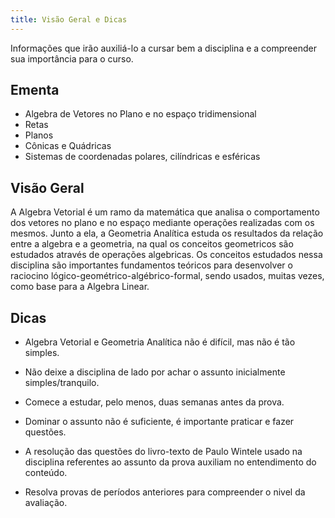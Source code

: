 ```yaml
---
title: Visão Geral e Dicas
---
```


Informações que irão auxiliá-lo a cursar bem a disciplina e a compreender sua importância para o curso.

## Ementa

- Algebra de Vetores no Plano e no espaço tridimensional 
- Retas 
- Planos
- Cônicas e Quádricas
- Sistemas de coordenadas polares, cilíndricas e esféricas

## Visão Geral

A Algebra Vetorial é um ramo da matemática que analisa o comportamento dos vetores no plano e no espaço mediante operações realizadas com os mesmos. Junto a ela, a Geometria Analítica estuda os resultados da relação entre a algebra e a geometria, na qual os conceitos geometricos são estudados através de operações algebricas. Os conceitos estudados nessa disciplina são importantes fundamentos teóricos para desenvolver o raciocino lógico-geométrico-algébrico-formal, sendo usados, muitas vezes, como base para a Algebra Linear.

## Dicas

- Algebra Vetorial e Geometria Analítica não é difícil, mas não é tão simples.

- Não deixe a disciplina de lado por achar o assunto inicialmente simples/tranquilo.

- Comece a estudar, pelo menos, duas semanas antes da prova.

- Dominar o assunto não é suficiente, é importante praticar e fazer questões.

- A resolução das questões do livro-texto de Paulo Wintele usado na disciplina referentes ao assunto da prova auxiliam no entendimento do conteúdo.

- Resolva provas de períodos anteriores para compreender o nivel da avaliação.
